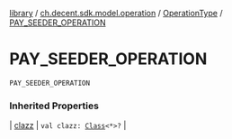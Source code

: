[library](../../index.md) / [ch.decent.sdk.model.operation](../index.md) / [OperationType](index.md) / [PAY_SEEDER_OPERATION](./-p-a-y_-s-e-e-d-e-r_-o-p-e-r-a-t-i-o-n.md)

# PAY_SEEDER_OPERATION

`PAY_SEEDER_OPERATION`

### Inherited Properties

| [clazz](clazz.md) | `val clazz: `[`Class`](http://docs.oracle.com/javase/6/docs/api/java/lang/Class.html)`<*>?` |

